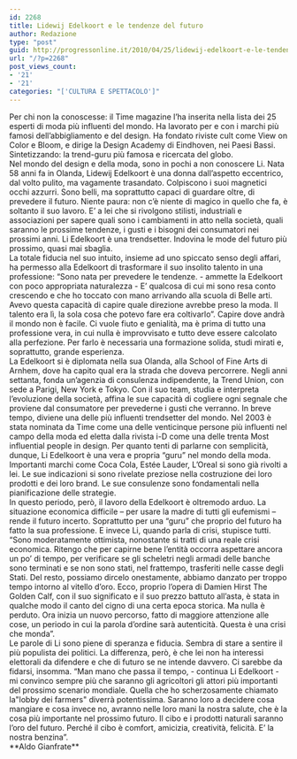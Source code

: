 ```yaml
---
id: 2268
title: Lidewij Edelkoort e le tendenze del futuro
author: Redazione
type: "post"
guid: http://progressonline.it/2010/04/25/lidewij-edelkoort-e-le-tendenze-del-futuro/
url: "/?p=2268"
post_views_count:
- '21'
- '21'
categories: "['CULTURA E SPETTACOLO']"
---
```


<div>Per chi non la conoscesse: il Time magazine l’ha inserita nella lista dei 25 esperti di moda più influenti del mondo. Ha lavorato per e con i marchi più famosi dell’abbigliamento e del design. Ha fondato riviste cult come View on Color e Bloom, e dirige la Design Academy di Eindhoven, nei Paesi Bassi. Sintetizzando: la trend-guru più famosa e ricercata del globo.</div><div>Nel mondo del design e della moda, sono in pochi a non conoscere Li. Nata 58 anni fa in Olanda, Lidewij Edelkoort è una donna dall’aspetto eccentrico, dal volto pulito, ma vagamente trasandato. Colpiscono i suoi magnetici occhi azzurri. Sono belli, ma soprattutto capaci di guardare oltre, di prevedere il futuro. Niente paura: non c’è niente di magico in quello che fa, è soltanto il suo lavoro. E’ a lei che si rivolgono stilisti, industriali e associazioni per sapere quali sono i cambiamenti in atto nella società, quali saranno le prossime tendenze, i gusti e i bisogni dei consumatori nei prossimi anni. Li Edelkoort è una trendsetter. Indovina le mode del futuro più prossimo, quasi mai sbaglia.</div><div>La totale fiducia nel suo intuito, insieme ad uno spiccato senso degli affari, ha permesso alla Edelkoort di trasformare il suo insolito talento in una professione: “Sono nata per prevedere le tendenze. - ammette la Edelkoort con poco appropriata naturalezza - E’ qualcosa di cui mi sono resa conto crescendo e che ho toccato con mano arrivando alla scuola di Belle arti. Avevo questa capacità di capire quale direzione avrebbe preso la moda. Il talento era lì, la sola cosa che potevo fare era coltivarlo”. Capire dove andrà il mondo non è facile. Ci vuole fiuto e genialità, ma è prima di tutto una professione vera, in cui nulla è improvvisato e tutto deve essere calcolato alla perfezione. Per farlo è necessaria una formazione solida, studi mirati e, soprattutto, grande esperienza.</div><div>La Edelkoort si è diplomata nella sua Olanda, alla School of Fine Arts di Arnhem, dove ha capito qual era la strada che doveva percorrere. Negli anni settanta, fonda un’agenzia di consulenza indipendente, la Trend Union, con sede a Parigi, New York e Tokyo. Con il suo team, studia e interpreta l’evoluzione della società, affina le sue capacità di cogliere ogni segnale che proviene dal consumatore per prevederne i gusti che verranno. In breve tempo, diviene una delle più influenti trendsetter del mondo. Nel 2003 è stata nominata da Time come una delle venticinque persone più influenti nel campo della moda ed eletta dalla rivista i-D come una delle trenta Most influential people in design. Per quanto tenti di parlarne con semplicità, dunque, Li Edelkoort è una vera e propria “guru” nel mondo della moda. Importanti marchi come Coca Cola, Estée Lauder, L’Oreal si sono già rivolti a lei. Le sue indicazioni si sono rivelate preziose nella costruzione dei loro prodotti e dei loro brand. Le sue consulenze sono fondamentali nella pianificazione delle strategie.</div><div>In questo periodo, però, il lavoro della Edelkoort è oltremodo arduo. La situazione economica difficile – per usare la madre di tutti gli eufemismi – rende il futuro incerto. Soprattutto per una “guru” che proprio del futuro ha fatto la sua professione. E invece Li, quando parla di crisi, stupisce tutti. “Sono moderatamente ottimista, nonostante si tratti di una reale crisi economica. Ritengo che per capirne bene l’entità occorra aspettare ancora un po’ di tempo, per verificare se gli scheletri negli armadi delle banche sono terminati e se non sono stati, nel frattempo, trasferiti nelle casse degli Stati. Del resto, possiamo dircelo onestamente, abbiamo danzato per troppo tempo intorno al vitello d’oro. Ecco, proprio l’opera di Damien Hirst The Golden Calf, con il suo significato e il suo prezzo battuto all’asta, è stata in qualche modo il canto del cigno di una certa epoca storica. Ma nulla è perduto. Ora inizia un nuovo percorso, fatto di maggiore attenzione alle cose, un periodo in cui la parola d’ordine sarà autenticità. Questa è una crisi che monda”.</div><div>Le parole di Li sono piene di speranza e fiducia. Sembra di stare a sentire il più populista dei politici. La differenza, però, è che lei non ha interessi elettorali da difendere e che di futuro se ne intende davvero. Ci sarebbe da fidarsi, insomma. “Man mano che passa il tempo, - continua Li Edelkoort - mi convinco sempre più che saranno gli agricoltori gli attori più importanti del prossimo scenario mondiale. Quella che ho scherzosamente chiamato la"lobby dei farmers" diverrà potentissima. Saranno loro a decidere cosa mangiare e cosa invece no, avranno nelle loro mani la nostra salute, che è la cosa più importante nel prossimo futuro. Il cibo e i prodotti naturali saranno l’oro del futuro. Perché il cibo è comfort, amicizia, creatività, felicità. E’ la nostra benzina”.</div><div> </div><div> </div><div> </div><div>**Aldo Gianfrate**</div>